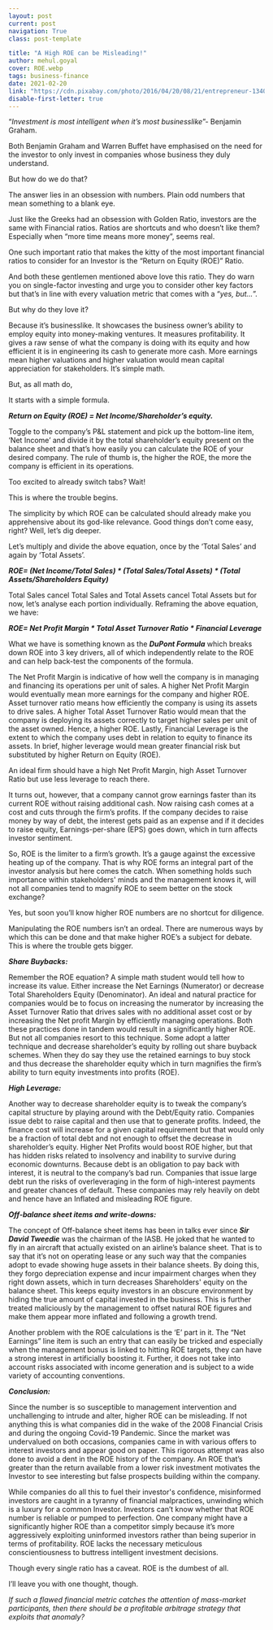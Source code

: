 ```yaml
---
layout: post
current: post
navigation: True
class: post-template

title: "A High ROE can be Misleading!"
author: mehul.goyal
cover: ROE.webp
tags: business-finance
date: 2021-02-20
link: "https://cdn.pixabay.com/photo/2016/04/20/08/21/entrepreneur-1340649_1280.jpg"
disable-first-letter: true
---
```

<p>“<em >Investment is most intelligent when it’s most businesslike</em>”- Benjamin Graham.</p><p>Both Benjamin Graham and Warren Buffet have emphasised on the need for the investor to only invest in companies whose business they duly understand.</p><p>But how do we do that?</p><p>The answer lies in an obsession with numbers. Plain odd numbers that mean something to a blank eye.</p><p>Just like the Greeks had an obsession with Golden Ratio, investors are the same with Financial ratios. Ratios are shortcuts and who doesn’t like them? Especially when “more time means more money”, seems real.</p><p>One such important ratio that makes the kitty of the most important financial ratios to consider for an Investor is the “Return on Equity (ROE)” Ratio.</p><p>And both these gentlemen mentioned above love this ratio. They do warn you on single-factor investing and urge you to consider other key factors but that’s in line with every valuation metric that comes with a “<em >yes, but…</em>”.&nbsp;</p><p>But why do they love it?</p><p>Because it’s businesslike. It showcases the business owner’s ability to employ equity into money-making ventures. It measures profitability. It gives a raw sense of what the company is doing with its equity and how efficient it is in engineering its cash to generate more cash. More earnings mean higher valuations and higher valuation would mean capital appreciation for stakeholders. It’s simple math.</p><p>But, as all math do,</p><p>It starts with a simple formula.</p><p><strong ><em>Return on Equity (ROE) = Net Income/Shareholder’s equity.</em></strong></p><p>Toggle to the company’s P&amp;L statement and pick up the bottom-line item, ‘Net Income’ and divide it by the total shareholder’s equity present on the balance sheet and that’s how easily you can calculate the ROE of your desired company. The rule of thumb is, the higher the ROE, the more the company is efficient in its operations.</p><p>Too excited to already switch tabs? Wait!</p><p>This is where the trouble begins.&nbsp;</p><p>The simplicity by which ROE can be calculated should already make you apprehensive about its god-like relevance. Good things don’t come easy, right? Well, let’s dig deeper.</p><p>Let’s multiply and divide the above equation, once by the ‘Total Sales’ and again by ‘Total Assets’.</p><p><strong ><em>ROE= (Net Income/Total Sales) * (Total Sales/Total Assets) * (Total Assets/Shareholders Equity)</em></strong></p><p>Total Sales cancel Total Sales and Total Assets cancel Total Assets but for now, let’s analyse each portion individually. Reframing the above equation, we have:</p><p><strong ><em>ROE= Net Profit Margin * Total Asset Turnover Ratio * Financial Leverage</em></strong></p><p>What we have is something known as the <strong ><em>DuPont Formula</em></strong> which breaks down ROE into 3 key drivers, all of which independently relate to the ROE and can help back-test the components of the formula.</p><p>The Net Profit Margin is indicative of how well the company is in managing and financing its operations per unit of sales. A higher Net Profit Margin would eventually mean more earnings for the company and higher ROE. Asset turnover ratio means how efficiently the company is using its assets to drive sales. A higher Total Asset Turnover Ratio would mean that the company is deploying its assets correctly to target higher sales per unit of the asset owned. Hence, a higher ROE. Lastly, Financial Leverage is the extent to which the company uses debt in relation to equity to finance its assets. In brief, higher leverage would mean greater financial risk but substituted by higher Return on Equity (ROE).</p><p>An ideal firm should have a high Net Profit Margin, high Asset Turnover Ratio but use less leverage to reach there.</p><p>It turns out, however, that a company cannot grow earnings faster than its current ROE without raising additional cash. Now raising cash comes at a cost and cuts through the firm’s profits. If the company decides to raise money by way of debt, the interest gets paid as an expense and if it decides to raise equity, Earnings-per-share (EPS) goes down, which in turn affects investor sentiment.</p><p>So, ROE is the limiter to a firm’s growth. It’s a gauge against the excessive heating up of the company. That is why ROE forms an integral part of the investor analysis but here comes the catch. When something holds such importance within stakeholders' minds and the management knows it, will not all companies tend to magnify ROE to seem better on the stock exchange?&nbsp;</p><p>Yes, but soon you’ll know higher ROE numbers are no shortcut for diligence.</p><p>Manipulating the ROE numbers isn’t an ordeal. There are numerous ways by which this can be done and that make higher ROE’s a subject for debate. This is where the trouble gets bigger.</p><p><strong ><em>Share Buybacks:</em></strong></p><p>Remember the ROE equation? A simple math student would tell how to increase its value. Either increase the Net Earnings (Numerator) or decrease Total Shareholders Equity (Denominator). An ideal and natural practice for companies would be to focus on increasing the numerator by increasing the Asset Turnover Ratio that drives sales with no additional asset cost or by increasing the Net profit Margin by efficiently managing operations. Both these practices done in tandem would result in a significantly higher ROE. But not all companies resort to this technique. Some adopt a latter technique and decrease shareholder’s equity by rolling out share buyback schemes. When they do say they use the retained earnings to buy stock and thus decrease the shareholder equity which in turn magnifies the firm’s ability to turn equity investments into profits (ROE).</p><p><strong ><em>High Leverage:</em></strong></p><p>Another way to decrease shareholder equity is to tweak the company’s capital structure by playing around with the Debt/Equity ratio. Companies issue debt to raise capital and then use that to generate profits. Indeed, the finance cost will increase for a given capital requirement but that would only be a fraction of total debt and not enough to offset the decrease in shareholder’s equity. Higher Net Profits would boost ROE higher, but that has hidden risks related to insolvency and inability to survive during economic downturns. Because debt is an obligation to pay back with interest, it is neutral to the company’s bad run. Companies that issue large debt run the risks of overleveraging in the form of high-interest payments and greater chances of default. These companies may rely heavily on debt and hence have an Inflated and misleading ROE figure.</p><p><strong ><em>Off-balance sheet items and write-downs:</em></strong></p><p>The concept of Off-balance sheet items has been in talks ever since <strong ><em>Sir David Tweedie</em></strong> was the chairman of the IASB. He joked that he wanted to fly in an aircraft that actually existed on an airline’s balance sheet. That is to say that it’s not on operating lease or any such way that the companies adopt to evade showing huge assets in their balance sheets. By doing this, they forgo depreciation expense and incur impairment charges when they right down assets, which in turn decreases Shareholders' equity on the balance sheet. This keeps equity investors in an obscure environment by hiding the true amount of capital invested in the business. This is further treated maliciously by the management to offset natural ROE figures and make them appear more inflated and following a growth trend.</p><p>Another problem with the ROE calculations is the ‘E’ part in it. The “Net Earnings” line item is such an entry that can easily be tricked and especially when the management bonus is linked to hitting ROE targets, they can have a strong interest in artificially boosting it. Further, it does not take into account risks associated with income generation and is subject to a wide variety of accounting conventions.</p><p><strong ><em>Conclusion:</em></strong></p><p>Since the number is so susceptible to management intervention and unchallenging to intrude and alter, higher ROE can be misleading. If not anything this is what companies did in the wake of the 2008 Financial Crisis and during the ongoing Covid-19 Pandemic. Since the market was undervalued on both occasions, companies came in with various offers to interest investors and appear good on paper. This rigorous attempt was also done to avoid a dent in the ROE history of the company. An ROE that’s greater than the return available from a lower risk investment motivates the Investor to see interesting but false prospects building within the company.</p><p>While companies do all this to fuel their investor's confidence, misinformed investors are caught in a tyranny of financial malpractices, unwinding which is a luxury for a common Investor. Investors can’t know whether that ROE number is reliable or pumped to perfection. One company might have a significantly higher ROE than a competitor simply because it’s more aggressively exploiting uninformed investors rather than being superior in terms of profitability. ROE lacks the necessary meticulous conscientiousness to buttress intelligent investment decisions.</p><p>Though every single ratio has a caveat. ROE is the dumbest of all.</p><p>I’ll leave you with one thought, though.</p><p><em >If such a flawed financial metric catches the attention of mass-market participants, then there should be a profitable arbitrage strategy that exploits that anomaly?</em></p><p class="ql-align-justify"><br></p>